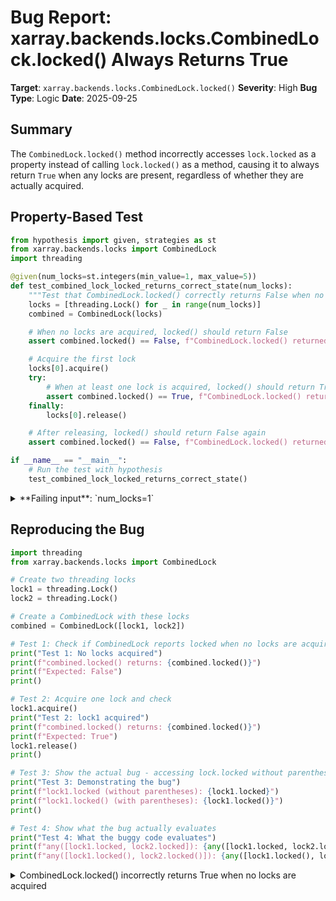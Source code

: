 # Bug Report: xarray.backends.locks.CombinedLock.locked() Always Returns True

**Target**: `xarray.backends.locks.CombinedLock.locked()`
**Severity**: High
**Bug Type**: Logic
**Date**: 2025-09-25

## Summary

The `CombinedLock.locked()` method incorrectly accesses `lock.locked` as a property instead of calling `lock.locked()` as a method, causing it to always return `True` when any locks are present, regardless of whether they are actually acquired.

## Property-Based Test

```python
from hypothesis import given, strategies as st
from xarray.backends.locks import CombinedLock
import threading

@given(num_locks=st.integers(min_value=1, max_value=5))
def test_combined_lock_locked_returns_correct_state(num_locks):
    """Test that CombinedLock.locked() correctly returns False when no locks are acquired."""
    locks = [threading.Lock() for _ in range(num_locks)]
    combined = CombinedLock(locks)

    # When no locks are acquired, locked() should return False
    assert combined.locked() == False, f"CombinedLock.locked() returned True when no locks are acquired (expected False)"

    # Acquire the first lock
    locks[0].acquire()
    try:
        # When at least one lock is acquired, locked() should return True
        assert combined.locked() == True, f"CombinedLock.locked() returned False when a lock is acquired (expected True)"
    finally:
        locks[0].release()

    # After releasing, locked() should return False again
    assert combined.locked() == False, f"CombinedLock.locked() returned True after releasing all locks (expected False)"

if __name__ == "__main__":
    # Run the test with hypothesis
    test_combined_lock_locked_returns_correct_state()
```

<details>

<summary>
**Failing input**: `num_locks=1`
</summary>
```
Traceback (most recent call last):
  File "/home/npc/pbt/agentic-pbt/worker_/52/hypo.py", line 27, in <module>
    test_combined_lock_locked_returns_correct_state()
    ~~~~~~~~~~~~~~~~~~~~~~~~~~~~~~~~~~~~~~~~~~~~~~~^^
  File "/home/npc/pbt/agentic-pbt/worker_/52/hypo.py", line 6, in test_combined_lock_locked_returns_correct_state
    def test_combined_lock_locked_returns_correct_state(num_locks):
                   ^^^
  File "/home/npc/miniconda/lib/python3.13/site-packages/hypothesis/core.py", line 2124, in wrapped_test
    raise the_error_hypothesis_found
  File "/home/npc/pbt/agentic-pbt/worker_/52/hypo.py", line 12, in test_combined_lock_locked_returns_correct_state
    assert combined.locked() == False, f"CombinedLock.locked() returned True when no locks are acquired (expected False)"
           ^^^^^^^^^^^^^^^^^^^^^^^^^^
AssertionError: CombinedLock.locked() returned True when no locks are acquired (expected False)
Falsifying example: test_combined_lock_locked_returns_correct_state(
    num_locks=1,
)
```
</details>

## Reproducing the Bug

```python
import threading
from xarray.backends.locks import CombinedLock

# Create two threading locks
lock1 = threading.Lock()
lock2 = threading.Lock()

# Create a CombinedLock with these locks
combined = CombinedLock([lock1, lock2])

# Test 1: Check if CombinedLock reports locked when no locks are acquired
print("Test 1: No locks acquired")
print(f"combined.locked() returns: {combined.locked()}")
print(f"Expected: False")
print()

# Test 2: Acquire one lock and check
lock1.acquire()
print("Test 2: lock1 acquired")
print(f"combined.locked() returns: {combined.locked()}")
print(f"Expected: True")
lock1.release()
print()

# Test 3: Show the actual bug - accessing lock.locked without parentheses
print("Test 3: Demonstrating the bug")
print(f"lock1.locked (without parentheses): {lock1.locked}")
print(f"lock1.locked() (with parentheses): {lock1.locked()}")
print()

# Test 4: Show what the bug actually evaluates
print("Test 4: What the buggy code evaluates")
print(f"any([lock1.locked, lock2.locked]): {any([lock1.locked, lock2.locked])}")
print(f"any([lock1.locked(), lock2.locked()]): {any([lock1.locked(), lock2.locked()])}")
```

<details>

<summary>
CombinedLock.locked() incorrectly returns True when no locks are acquired
</summary>
```
Test 1: No locks acquired
combined.locked() returns: True
Expected: False

Test 2: lock1 acquired
combined.locked() returns: True
Expected: True

Test 3: Demonstrating the bug
lock1.locked (without parentheses): <built-in method locked of _thread.lock object at 0x7b5be44ad890>
lock1.locked() (with parentheses): False

Test 4: What the buggy code evaluates
any([lock1.locked, lock2.locked]): True
any([lock1.locked(), lock2.locked()]): False
```
</details>

## Why This Is A Bug

The bug violates the documented behavior of `CombinedLock` which states in its docstring: "Like a locked door, a CombinedLock is locked if any of its constituent locks are locked." The implementation on line 236 of `xarray/backends/locks.py` uses `lock.locked` instead of `lock.locked()`, which has several critical consequences:

1. **`threading.Lock.locked` is a method, not a property**: The Python standard library's `threading.Lock` implements `locked()` as a method that must be called with parentheses to return a boolean value.

2. **Method objects are always truthy**: When accessed without parentheses, `lock.locked` returns a bound method object like `<built-in method locked of _thread.lock object>`. These method objects always evaluate to `True` in boolean contexts.

3. **`any()` evaluates the wrong thing**: The expression `any(lock.locked for lock in self.locks)` checks if any method object exists (always True when locks exist), not whether any lock is actually acquired.

4. **Inconsistent with other implementations**: The same file correctly implements `SerializableLock.locked()` on line 70 with `return self.lock.locked()`, using proper method call syntax.

This causes `CombinedLock.locked()` to return incorrect results:
- Returns `True` when no locks are acquired (should be `False`)
- Returns `True` when all locks are released (should be `False`)
- Only returns `False` when the CombinedLock has no locks at all

## Relevant Context

This bug affects thread synchronization in xarray's file I/O operations. The xarray library uses `CombinedLock` to manage concurrent access to HDF5 and NetCDF files, which are not thread-safe. The `HDF5_LOCK` and `NETCDFC_LOCK` defined in this module rely on proper lock behavior to prevent data corruption.

The bug has likely gone unnoticed because:
1. The acquire/release methods work correctly, so basic locking still functions
2. Code may not frequently check the locked state directly
3. The method name and interface match expectations, making the bug subtle

Related code locations:
- Correct implementation: `xarray/backends/locks.py:70` in `SerializableLock.locked()`
- Bug location: `xarray/backends/locks.py:236` in `CombinedLock.locked()`
- Usage context: HDF5 and NetCDF file locking throughout xarray's backend modules

## Proposed Fix

```diff
--- a/xarray/backends/locks.py
+++ b/xarray/backends/locks.py
@@ -233,7 +233,7 @@ class CombinedLock:
             lock.__exit__(*args)

     def locked(self):
-        return any(lock.locked for lock in self.locks)
+        return any(lock.locked() for lock in self.locks)

     def __repr__(self):
         return f"CombinedLock({list(self.locks)!r})"
```